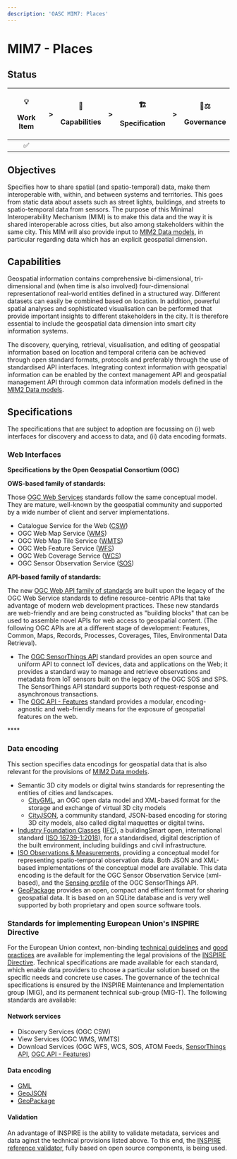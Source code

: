 ```yaml
---
description: 'OASC MIM7: Places'
---
```


# MIM7 - Places

## Status <a id="MIM1:ContextInformationManagement-Goal"></a>

<table>
  <thead>
    <tr>
      <th style="text-align:center">
        <p>&#x1F4A1;</p>
        <p>Work Item</p>
      </th>
      <th style="text-align:center">&gt;</th>
      <th style="text-align:center">
        <p>&#x1F9E9;</p>
        <p>Capabilities</p>
      </th>
      <th style="text-align:center">&gt;</th>
      <th style="text-align:center">
        <p>&#x1F3D7;</p>
        <p>Specification</p>
      </th>
      <th style="text-align:center">&gt;</th>
      <th style="text-align:center">
        <p>&#x1F469;&#x2696;</p>
        <p>Governance</p>
      </th>
    </tr>
  </thead>
  <tbody>
    <tr>
      <td style="text-align:center">&#x2705;</td>
      <td style="text-align:center"></td>
      <td style="text-align:center"></td>
      <td style="text-align:center"></td>
      <td style="text-align:center"></td>
      <td style="text-align:center"></td>
      <td style="text-align:center"></td>
    </tr>
  </tbody>
</table>

## Objectives <a id="MIM1:ContextInformationManagement-Goal"></a>

Specifies how to share spatial (and spatio-temporal) data, make them interoperable with, within, and between systems and territories. This goes from static data about assets such as street lights, buildings, and streets to spatio-temporal data from sensors. The purpose of this Minimal Interoperability Mechanism (MIM) is to make this data and the way it is shared interoperable across cities, but also among stakeholders within the same city. This MIM will also provide input to [MIM2 Data models](../architecture-and-data-models/oasc-mim-2-data-models.md), in particular regarding data which has an explicit geospatial dimension.

## Capabilities

Geospatial information contains comprehensive bi-dimensional, tri-dimensional and (when time is also involved) four-dimensional representationof  real-world entities defined in a structured way. Different datasets can easily be combined based on location. In addition, powerful spatial analyses and sophisticated visualisation can be performed that provide important insights to different stakeholders in the city. It is therefore essential to include the geospatial data dimension into smart city information systems. 

The discovery, querying, retrieval, visualisation, and editing of geospatial information based on location and temporal criteria can be achieved through open standard formats, protocols and preferably through the use of standardised API interfaces. Integrating context information with geospatial information can be enabled by the context management API and geospatial management API through common data information models defined in the [MIM2 Data models](../architecture-and-data-models/oasc-mim-2-data-models.md).

## Specifications <a id="MIM3:EcosystemTransactionManagement-Recommendedspecifications"></a>
The specifications that are subject to adoption are focussing on (i) web interfaces for discovery and access to data, and (ii) data encoding formats. 

### Web Interfaces

**Specifications by the Open Geospatial Consortium \(OGC\)**

  **OWS-based family of standards:**

Those [OGC Web Services]() standards follow the same conceptual model. They are mature, well-known by the geospatial community and supported by a wide number of client and server implementations.

* Catalogue Service for the Web \([CSW](https://www.ogc.org/standards/cat)\)
* OGC Web Map Service \([WMS](https://www.ogc.org/standards/wms)\)
* OGC Web Map Tile Service \([WMTS](https://www.ogc.org/standards/wmts)\)
* OGC Web Feature Service \([WFS](https://www.ogc.org/standards/wfs)\)
* OGC Web Coverage Service \([WCS](https://www.ogc.org/standards/wcs)\)
* OGC Sensor Observation Service \([SOS](https://www.ogc.org/standards/sos)\)

**API-based family of standards:**

The new [OGC Web API family of standards](https://ogcapi.ogc.org/#standards) are built upon the legacy of the OGC Web Service standards to define resource-centric APIs that take advantage of modern web development practices. These new standards are web-friendly and are being constructed as "building blocks" that can be used to assemble novel APIs for web access to geospatial content. \(The following OGC APIs are at a different stage of development: Features, Common, Maps, Records, Processes, Coverages, Tiles, Environmental Data Retrieval\).
  * The [OGC SensorThings API](https://www.ogc.org/standards/sensorthings) standard provides an open source and uniform API to connect IoT devices, data and applications on the Web; it provides a standard way to manage and retrieve observations and metadata from IoT sensors built on the legacy of the OGC SOS and SPS. The SensorThings API standard supports both request-response and asynchronous transactions.
  * The [OGC API - Features](https://www.ogc.org/standards/ogcapi-features) standard provides a modular, encoding-agnostic and web-friendly means for the exposure of geospatial features on the web.  

\*\*\*\*


### Data encoding

This section specifies data encodings for geospatial data that is also relevant for the provisions of [MIM2 Data models](../architecture-and-data-models/oasc-mim-2-data-models.md).
* Semantic 3D city models or digital twins standards for representing the entities of cities and landscapes.
  * [CityGML](https://www.ogc.org/standards/citygml), an OGC open data model and XML-based format for the storage and exchange of virtual 3D city models
  * [CityJSON](https://www.cityjson.org/), a community standard, JSON-based encoding for storing 3D city models, also called digital maquettes or digital twins.
* [Industry Foundation Classes](https://technical.buildingsmart.org/standards/ifc) \([IFC](https://technical.buildingsmart.org/standards/ifc/ifc-formats/)\), a buildingSmart open, international standard \([ISO 16739-1:2018](https://www.iso.org/standard/70303.html)\), for a standardised, digital description of the built environment, including buildings and civil infrastructure.
*  [ISO Observations & Measurements](https://www.ogc.org/standards/om), providing a conceptual model for representing spatio-temporal observation data. Both JSON and XML-based implementations of the conceptual model are available. This data encoding is the default for the OGC Sensor Observation Service (xml-based), and the [Sensing profile](http://docs.opengeospatial.org/is/15-078r6/15-078r6.html) of the OGC SensorThings API.
*  [GeoPackage](https://www.geopackage.org/) provides an open, compact and efficient format for sharing geospatial data. It is based on an SQLite database and is very well supported by both proprietary and open source software tools.

### Standards for implementing European Union's INSPIRE Directive

For the European Union context, non-binding [technical guidelines]() and [good practices]() are available for implementing the legal provisions of the [INSPIRE Directive](https://inspire.ec.europa.eu). Technical specifications are made available for each standard, which enable data providers to choose a particular solution based on the specific needs and concrete use cases. The governance of the technical specifications is ensured by the INSPIRE Maintenance and Implementation group (MIG), and its permanent technical sub-group (MIG-T). The following standards are available:

#### Network services
  * Discovery Services \(OGC CSW\)
  * View Services \(OGC WMS, WMTS\)
  * Download Services \(OGC WFS, WCS, SOS, ATOM Feeds, [SensorThings API](https://github.com/INSPIRE-MIF/gp-ogc-sensorthings-api), [OGC API - Features](https://github.com/INSPIRE-MIF/gp-ogc-api-features/blob/master/spec/oapif-inspire-download.md)\)

#### Data encoding
  * [GML](https://github.com/INSPIRE-MIF/application-schemas)
  * [GeoJSON](https://github.com/INSPIRE-MIF/2017.2/blob/master/GeoJSON/geojson-encoding-rule.md)
  * [GeoPackage](https://github.com/INSPIRE-MIF/gp-geopackage-encodings)

#### Validation

An advantage of INSPIRE is the ability to validate metadata, services and data aginst the technical provisions listed above. To this end, the [INSPIRE reference validator](https://inspire.ec.europa.eu/validator/), fully based on open source components, is being used.

